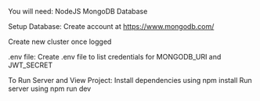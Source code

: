 You will need:
NodeJS
MongoDB Database

Setup Database:
Create account at https://www.mongodb.com/

Create new cluster once logged

.env file:
Create .env file to list credentials for MONGODB_URI and JWT_SECRET

To Run Server and View Project:
Install dependencies using npm install
Run server using npm run dev
